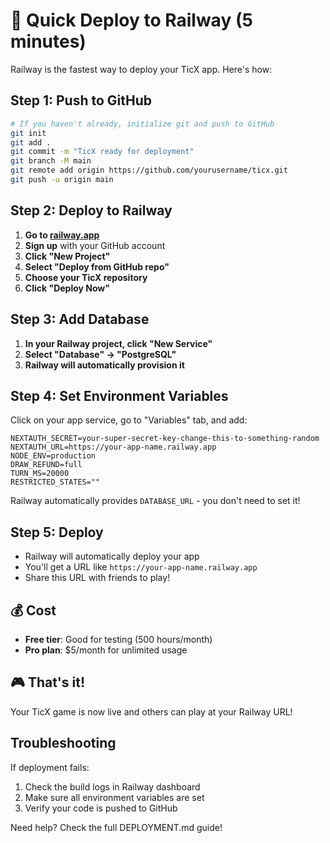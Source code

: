 # 🚀 Quick Deploy to Railway (5 minutes)

Railway is the fastest way to deploy your TicX app. Here's how:

## Step 1: Push to GitHub
```bash
# If you haven't already, initialize git and push to GitHub
git init
git add .
git commit -m "TicX ready for deployment"
git branch -M main
git remote add origin https://github.com/yourusername/ticx.git
git push -u origin main
```

## Step 2: Deploy to Railway
1. **Go to [railway.app](https://railway.app)**
2. **Sign up** with your GitHub account
3. **Click "New Project"**
4. **Select "Deploy from GitHub repo"**
5. **Choose your TicX repository**
6. **Click "Deploy Now"**

## Step 3: Add Database
1. **In your Railway project, click "New Service"**
2. **Select "Database" → "PostgreSQL"**
3. **Railway will automatically provision it**

## Step 4: Set Environment Variables
Click on your app service, go to "Variables" tab, and add:

```
NEXTAUTH_SECRET=your-super-secret-key-change-this-to-something-random
NEXTAUTH_URL=https://your-app-name.railway.app
NODE_ENV=production
DRAW_REFUND=full
TURN_MS=20000
RESTRICTED_STATES=""
```

Railway automatically provides `DATABASE_URL` - you don't need to set it!

## Step 5: Deploy
- Railway will automatically deploy your app
- You'll get a URL like `https://your-app-name.railway.app`
- Share this URL with friends to play!

## 💰 Cost
- **Free tier**: Good for testing (500 hours/month)
- **Pro plan**: $5/month for unlimited usage

## 🎮 That's it!
Your TicX game is now live and others can play at your Railway URL!

## Troubleshooting
If deployment fails:
1. Check the build logs in Railway dashboard
2. Make sure all environment variables are set
3. Verify your code is pushed to GitHub

Need help? Check the full DEPLOYMENT.md guide!
